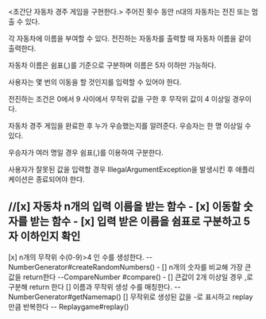 <초간단 자동차 경주 게임을 구현한다.>
주어진 횟수 동안 n대의 자동차는 전진 또는 멈출 수 있다.

각 자동차에 이름을 부여할 수 있다. 전진하는 자동차를 출력할 때 자동차 이름을 같이 출력한다.

자동차 이름은 쉼표(,)를 기준으로 구분하며 이름은 5자 이하만 가능하다.

사용자는 몇 번의 이동을 할 것인지를 입력할 수 있어야 한다.

전진하는 조건은 0에서 9 사이에서 무작위 값을 구한 후 무작위 값이 4 이상일 경우이다.

자동차 경주 게임을 완료한 후 누가 우승했는지를 알려준다. 우승자는 한 명 이상일 수 있다.

우승자가 여러 명일 경우 쉼표(,)를 이용하여 구분한다.

사용자가 잘못된 값을 입력할 경우 IllegalArgumentException을 발생시킨 후 애플리케이션은 종료되어야 한다.

//[x] 자동차 n개의 입력 이름을 받는 함수 -
[x] 이동할 숫자를 받는 함수 
    - [x] 입력 받은 이름을 쉼표로 구분하고 5자 이하인지 확인
----------------------------------------------
[x] n개의 무작위 수(0-9)>4 인 수를 생성한다. -- NumberGenerator#createRandomNumbers()
    - [] n개의 숫자를 비교해 가장 큰 값을 return한다 --CompareNumber #compare()
        - [] 큰값이 2개 이상일 경우 ,로 구분해 return 한다
[] 이름과 무작위 생성 수를 매칭한다. -- NumberGenerator#getNamemap()
[] 무작위로 생성된 값을 -로 표시하고 replay만큼 반복한다 -- Replaygame#replay()
